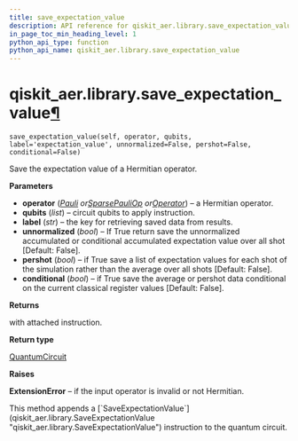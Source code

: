 ```yaml
---
title: save_expectation_value
description: API reference for qiskit_aer.library.save_expectation_value
in_page_toc_min_heading_level: 1
python_api_type: function
python_api_name: qiskit_aer.library.save_expectation_value
---
```


# qiskit\_aer.library.save\_expectation\_value[¶](#qiskit-aer-library-save-expectation-value "Permalink to this headline")

<span id="qiskit_aer.library.save_expectation_value" />

`save_expectation_value(self, operator, qubits, label='expectation_value', unnormalized=False, pershot=False, conditional=False)`

Save the expectation value of a Hermitian operator.

**Parameters**

*   **operator** ([*Pauli*](qiskit.quantum_info.Pauli "qiskit.quantum_info.Pauli")  *or*[*SparsePauliOp*](qiskit.quantum_info.SparsePauliOp "qiskit.quantum_info.SparsePauliOp")  *or*[*Operator*](qiskit.quantum_info.Operator "qiskit.quantum_info.Operator")) – a Hermitian operator.
*   **qubits** (*list*) – circuit qubits to apply instruction.
*   **label** (*str*) – the key for retrieving saved data from results.
*   **unnormalized** (*bool*) – If True return save the unnormalized accumulated or conditional accumulated expectation value over all shot \[Default: False].
*   **pershot** (*bool*) – if True save a list of expectation values for each shot of the simulation rather than the average over all shots \[Default: False].
*   **conditional** (*bool*) – if True save the average or pershot data conditional on the current classical register values \[Default: False].

**Returns**

with attached instruction.

**Return type**

[QuantumCircuit](qiskit.circuit.QuantumCircuit "qiskit.circuit.QuantumCircuit")

**Raises**

**ExtensionError** – if the input operator is invalid or not Hermitian.

<Admonition title="Note" type="note">
  This method appends a [`SaveExpectationValue`](qiskit_aer.library.SaveExpectationValue "qiskit_aer.library.SaveExpectationValue") instruction to the quantum circuit.
</Admonition>

